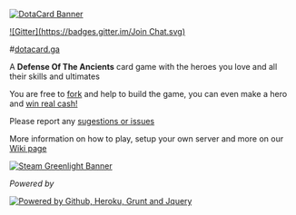 [1]: http://dotacard.herokuapp.com

[2]: https://github.com/rafaelcastrocouto/dotacard/fork

[3]: https://github.com/rafaelcastrocouto/dotacard/archive/gh-pages.zip

[4]: https://github.com/rafaelcastrocouto/dotacard/issues

[5]: https://github.com/rafaelcastrocouto/dotacard/wiki/Dotacard-Wiki
 
[6]: https://gitter.im/rafaelcastrocouto/dotacard?utm_source=badge&utm_medium=badge&utm_campaign=pr-badge&utm_content=badge

[7]: https://github.com/rafaelcastrocouto/dotacard/issues/9

[8]: http://steamcommunity.com/sharedfiles/filedetails/?id=500624204

[9]: http://dotacard.ga


[![DotaCard Banner](http://rafaelcastrocouto.github.io/dotacard/client/img/banner.jpg)][1]

[![Gitter](https://badges.gitter.im/Join Chat.svg)][6]

#[dotacard.ga][9]


A **Defense Of The Ancients** card game with the heroes you love and all their skills and ultimates

You are free to [fork][2] and help to build the game, you can even make a hero and [win real cash!][7]

Please report any [sugestions or issues][4]

More information on how to play, setup your own server and more on our [Wiki page][5]


[![Steam Greenlight Banner](http://rafaelcastrocouto.github.io/dotacard/client/img/greenlight-banner.png)][8]


*Powered by*

[![Powered by Github, Heroku, Grunt and Jquery](http://rafaelcastrocouto.github.io/dotacard/client/img/poweredby-banner.jpg)][1]
